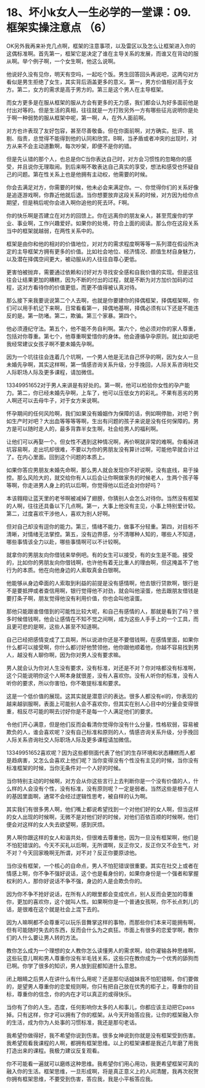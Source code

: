 # 18、坏小k女人一生必学的一堂课：09.框架实操注意点 （6）

OK另外我再来补充几点啊，框架的注意事项，以及雷区以及怎么让框架进入你的这偶标准啊。首先第一，框架它是决定了谁在主导关系的发展，而谁又在背动的服从啊。举个例子啊，一个女生啊，他这么说啊。

他说好久没有见你，明天有空吗，一起吃个饭。男生回答回头再说吧，这两句对方看似是男生拒绝了女生，其实背后涵盖更多的意义。第一，男方价值相对高于女方。第二，女方的需求是高于男方的。第三是这个男人在主导框架。

而女方更多是在服从框架的服从方会有更多的无力感，我们都会认为好多面前他是付出对等的。但是生活的真相，往往就是一方打败另外一方有哪些征兆说明你是处于啊一种弱势的服从框架中呢，第一啊，A，在外人面前啊。

对方也许表现了友好包容，甚至尽善敬备。但在你面前啊，对方确实。批评、挑剔、指责，总觉得不能得到他的认同和欣赏。B啊，当矛盾或者冲突的出现时，对方从来不会主动道歉啊，每次吵架，即便不是你的错。

但是先认错的那个人，也总是你C当你表达自己时，对方会习惯性的忽略你的感受，并且说你无理取闹。到后来啊不敢表达自己真实的享受，想法和感受也怀疑自己的问题。第在性关系上也是他拥有主动权，他需要的时候。

你会去满足对方，你需要的时候，他未必会来满足你。一、你觉得你们的关系好像是追逐游戏啊，你靠近他就后退。当你想要放弃这段关系的时候，对方因为给你点期望，但是稍后呢你会进入啊你追他的死去环。F啊。

你的快乐啊是否建立在对方的回馈上。你在远离你的朋友亲人，甚至荒废你的学业、事业啊，工作兴趣爱好。如果你的处境，符合上面的阅读。那么你在这段关系当中的框架就越弱，在两性关系中的。

框架是由你和他的相对的价值地位，对对方的需求程度啊等等一系列潜在假设所决定的主导框架方拥有更多的价值。比如社会地位、经济情况、颜值生材自身魅力，以及潜在择偶空间更大，被动服从的人往往自尊心更低。

更害怕被抛弃，需要通过依赖和讨好对方寻找安全感和自我价值的实现。但是这往往会让结果更加的糟糕，因为不断的付出的过程，就是不断为对方加价加码的过程，这对方看待你的价值更低，而更不值得被认真对待。

那么接下来我要说说第二个人去啊，也就是你要建你的择偶框架，择偶框架啊，你们可以用手机记下来啊，日常看看第一，择偶地基啊，择偶必须有以下还是不能违反的是。第一防堵。第二，欺骗。第三个家暴。第四个。

他必须遵纪守法。第五个，他不能不务自利啊。第六个，他必须对你的家人尊重，包括对你尊重。第七个，他尊重啊爱惜你的身体。他会遵循孕孕原则。就比如说吧我经常建议女孩子啊不要未婚先孕啊。

因为一个坑往往会连着几个坑啊，一个男人他是无法自己怀孕的啊，因为女人一旦未婚先孕啊，其实这样啊，第一情感咨询关系升级，分手挽回，人际关系咨询社交人际职场人际及更多课程，请加微信。

13349951652对于男人来讲是有好处的。第一啊，他可以检验你女性的孕产能力。第二，你已经未婚先孕啊，上车了，他可以压低女方的彩礼。不果有恶劣的男人啊还可以去母牛子，对于女方来说啊。

怀孕期间的任何风险啊，我们如果没有婚姻作为保障的话，例如啊停胎，对吧？例如生产时对吧？大出血等等等等啊，生出有问题的孩子来说是没有任何保障的。男方是可以随时走人的，最多背靠半女生啊，社会给男人的福利啊。

让他们可以再娶一个。但女性不遇到这种情况啊，再价啊就非常的难啊。你看掉进坑容易啊，走出坑却很难，不要以为你的男朋友没有算计过啊，可能他早就合计过了。在内心里面。回到这个问题的本质上。

如果你答应男朋友未婚先命啊，那么男人就会发现你不好说啊，没有底线，易于操控。那么风险大的，就交给你有人以后会让你啊做家务的时候老人，生两个孩子等等啊，你走进男人身上的坑以后啊，你觉得他以后还会对你好吗？

本该翱翔让蓝天里的老爷啊被减掉了翅膀，你猜别人会怎么对待你。当然没有框架的人啊，往往还具备以下几点啊。第一，大事上他没有主见，小事上特别爱计较。第二，过度喜欢干涉他人，喜欢为别人好啊。

但对自己却没有逗你的能力。第三，情绪不能力，做事不分轻重。第四，对目标不清晰，对情绪无法掌控。第五，没有边界感，分不清哪种人知的，哪些人不知道，哪些事情该全力以赴，哪些事情啊可以不计较啊。

就拿你的男朋友向你借钱来举例吧。有的女生可以接受，有的女生是不能。接受的，比如你的男朋友向你借钱啊，也许他有着无比重人的理由啊，但这掩盖不了他行为的本质。他在向他身边的人索取真金白银啊。

他能够从身边牵面的人索取到利益的前提是没有感情啊，他去银行贷款啊，银行是不是要抵押或者查信用啊，银行觉得他不对劲，就会叫他滚蛋，他去跟朋友借钱是要打条子啊，朋友觉得他没有利用价值，你也会叫他滚蛋。

那他只能跟谁借借到的可能性比较大呢，和自己有感情的人，那就是看到了吗？很多时候借钱啊，他会让感情在不知不觉之间啊，成为这些人手手上的一个工具，而且更可悲的是啊，这些人甚至不知道啊。

自己已经把感情变成了工具啊，所以说进你还是不要借钱啊，在感情里面，如果你什么都可以接受啊，你什么都讨好他赞领他，他你跟他顺着他，你越不容易找到男人，越没有人聊你啊，因为你对男人没有要求嘛。

男人就会认为你对人生没有要求，没有标准，对还是不对？你对啥都没有标准啊，这个只能说明你这个人啊本身就很差，没有人喜欢你。没有人听你的标准，没有人听你的要求，所以你害怕，你不敢提标准和要求。

这是一个低价值的展现。这其实就是潜意识的表达。很多人都没有el的，你表现的越来越驯服啊，表面上可能别人会不喜欢你，但其实在别人心目中的分量会变得很重，相反尽可能的啊去讨好你是不是每一个人满足他们的要求。

令他们开心满意，但是他们反而会看清你觉得你没有什么分量，性格软弱，容易被欺负的人，谁会喜欢呢？没有自己标准和原则的人，情感咨询关系升级，分手挽回人际关系咨询社交人际职场人际及更多课程请加微信。

13349951652喜欢呢？因为这些都侧面代表了他们的生存环境和状态糟糕而人都是趋病害，又怎么会喜欢上他们呢？当你变得没有个性没有主见的时候，当你没有标准框架的时候，当你无条件对一个人好的时候。

当你特别主动的时候啊，对方会从你这些言行上去判断你是一个没有价值的人，什么样的人会没有个性，没有标准，没有原则呢？一定是弱者。当然这些是根子在人的基因里面啊，通常不会经过逻辑性思考，被自样的认为啊。

其实我们有很多男人啊，他们嘴上都说希望找到一个对他们好的女人啊，但当这样的女人出现的时候啊，无微不是对他们好的时候，对他们百依百顺的时候啊，他们便会对这样的女人失去欲望啊，感到厌烦。

男人啊你跟这样的女人和谐共处，但很难去尊重他，因为一旦没有框架啊，他们是不怕犯错误的。今天不买礼以后啊，无所谓啊，反正你又，反正你又不会生气，对不对？今天回家晚啊无所谓，对不对？反正你要原谅他。

当你没有框架，一个核心的自命点，男人不怕犯错误很重要。其实在社交上或者在情感上啊，你不争不强好说话，这个也是看身份的，如果你身份是一个强者和掌握权利的人，那你好说话不争不强，身边的人是会欺负你的。

因为你不争不抢好说话，在所有人的眼里都会变成优点，别人反而会更加的尊重你，更加的喜欢你，这个就叫人性。如果啊你是一个普通女孩啊，你不长点刺儿的话，是很难在这个就是社会上混下去的。

因为人嘛啊都不会尊重可以玩乐音舞掌这样的事物，而那些你们本来可能拥有啊，但有可能随时失去的东西，反而会什么为之疯狂。市面上有很多的恋爱学啊，教你们的人什么要让男人转的方法。

教你怎么成为一个理想的女人教你怎么读懂男人的需求啊，给你灌输各种思维啊，这些玩意儿啊和男人尊重你没有半毛钱关系，这些只在教你成为一个优秀的舔狗而已啊。你学了很多的知识，男人放到屁都知道什么意思。

闭上眼睛之后男人在讲什么有什么用呢？还是那句话姐妹我不怕犯错啊，你们要做的，是望男人尊重你的恋爱规则啊，你只有把自己放在优秀的柜子上，尊重你的目标，尊重你的信念，你的内在才可以真正的或得快乐。

当你有了你的人生。态度，任何影响你太多的人和事儿，你都应该主动把它pass掉。只有这样，你才可以拥有了你的框架。从今天开始答应我，让你的框架融入你的生活，成为你为人处事的习惯标准，我还是那句老话。

我希望你做得好，我不希望你说到伤害。很多女神说到你就是没有框架受到伤害。我希望观看我课程的人啊，都拥有框架思维。以上的框架课都是我近几年磨了用我打造出来的课程。我极力建议反复观看。

你不可能看一遍就可以磨练这种思维。我希望你们用心用功，我更希望框架可真的融入你的生活。框架思维，一旦形成啊，将是真正意义上的人间清醒，我再次祝贺你拥有框架思维，不要受到伤害，答应我，我是小平板答应我。

